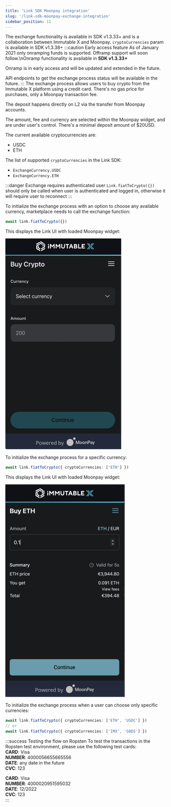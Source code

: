 ```yaml
---
title: 'Link SDK Moonpay integration'
slug: '/link-sdk-moonpay-exchange-integration'
sidebar_position: 11
---
```


The exchange functionality is available in SDK v1.3.33+ and is a collaboration between Immutable X and Moonpay. `cryptoCurrencies` param is available in SDK v1.3.38+
:::caution Early access feature
As of January 2021 only onramping funds is supported. Offramp support will soon follow.\nOnramp functionality is available in **SDK v1.3.33+**

Onramp is in early access and will be updated and extended in the future.

API endpoints to get the exchange process status will be available in the future.
:::
The exchange process allows users to buy crypto from the Immutable X platform using a credit card. There's no gas price for purchases, only a Moonpay transaction fee.

The deposit happens directly on L2 via the transfer from Moonpay accounts.

The amount, fee and currency are selected within the Moonpay widget, and are under user's control. There's a minimal deposit amount of $20USD.

The current available cryptocurrencies are:

- USDC
- ETH

The list of supported `cryptoCurrencies` in the Link SDK:

- `ExchangeCurrency.USDC`
- `ExchangeCurrency.ETH`

:::danger Exchange requires authenticated user
`Link.fiatToCrypto({})` should only be called when user is authenticated and logged in, otherwise it will require user to reconnect
:::

To initialize the exchange process with an option to choose any available currency, marketplace needs to call the exchange function:

```typescript
await link.fiatToCrypto({})
```

This displays the Link UI with loaded Moonpay widget:

![Exchange without parameters](../../../static/img/link-sdk-moonpay/exchange-without-params.png 'Exchange without parameters')

To initialize the exchange process for a specific currency:

```typescript
await link.fiatToCrypto({ cryptoCurrencies: ['ETH'] })
```

This displays the Link UI with loaded Moonpay widget:

![Exchange with specific currency](../../../static/img/link-sdk-moonpay/exchange-with-currency-chosen.png 'Exchange with specific currency')

To initialize the exchange process when a user can choose only specific currencies:

```typescript
await link.fiatToCrypto({ cryptoCurrencies: ['ETH', 'USDC'] })
// or
await link.fiatToCrypto({ cryptoCurrencies: ['IMX', 'GODS'] })
```

:::success Testing the flow on Ropsten
To test the transactions in the Ropsten test environment, please use the following test cards:  
**CARD**: Visa  
**NUMBER**: 4000056655665556  
**DATE**: any date in the future  
**CVC**: 123  


**CARD**: Visa  
**NUMBER**: 4000020951595032  
**DATE**: 12/2022  
**CVC**: 123  
:::